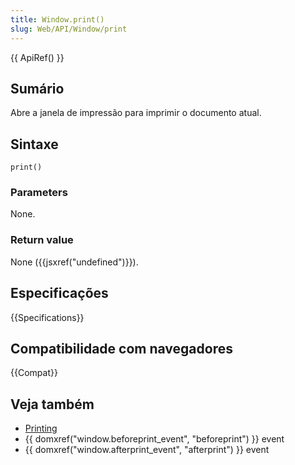 ```yaml
---
title: Window.print()
slug: Web/API/Window/print
---
```


{{ ApiRef() }}

## Sumário

Abre a janela de impressão para imprimir o documento atual.

## Sintaxe

```js-nolint
print()
```

### Parameters

None.

### Return value

None ({{jsxref("undefined")}}).

## Especificações

{{Specifications}}

## Compatibilidade com navegadores

{{Compat}}

## Veja também

- [Printing](/pt-BR/docs/Web/Guide/Printing)
- {{ domxref("window.beforeprint_event", "beforeprint") }} event
- {{ domxref("window.afterprint_event", "afterprint") }} event
